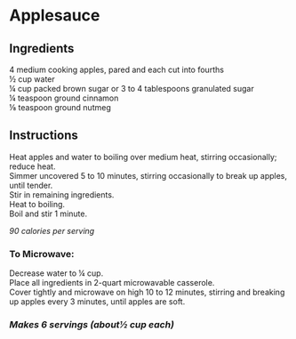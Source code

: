 # Applesauce

## Ingredients
4 medium cooking apples, pared and each cut into fourths  
&frac12; cup water  
&frac14; cup packed brown sugar or 3 to 4 tablespoons granulated sugar  
&frac14; teaspoon ground cinnamon  
&frac18; teaspoon ground nutmeg  

## Instructions
Heat apples and water to boiling over medium heat, stirring occasionally; reduce heat.  
Simmer uncovered 5 to 10 minutes, stirring occasionally to break up apples, until tender.  
Stir in remaining ingredients.  
Heat to boiling.  
Boil and stir 1 minute.  

*90 calories per serving*

### To Microwave:
Decrease water to &frac14; cup.  
Place all ingredients in 2-quart microwavable casserole.  
Cover tightly and microwave on high 10 to 12 minutes, stirring and breaking up apples every 3 minutes, until apples are soft.  

### *Makes 6 servings (about&frac12; cup each)*